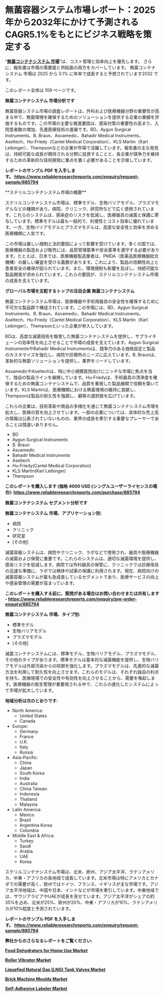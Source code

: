 <p><h1>無菌容器システム市場レポート：2025年から2032年にかけて予測されるCAGR5.1%をもとにビジネス戦略を策定する</h1></p><p>&ldquo;<strong><a href="https://www.reliableresearchreports.com/sterile-container-systems-r885794?utm_campaign=107&utm_medium=9&utm_source=Github&utm_content=ia&utm_term=12042025&utm_id=sterile-container-systems">無菌コンテナシステム 市場</a></strong>&rdquo;は、コスト管理と効率向上を優先します。 さらに、報告書は市場の需要面と供給面の両方をカバーしています。 無菌コンテナシステム 市場は 2025 から 5.1% に年率で成長すると予想されています2032 です。</p>
<p>このレポート全体は 109 ページです。</p>
<p><strong>無菌コンテナシステム 市場分析です</strong></p>
<p><p>無菌容器システム市場の調査レポートは、外科および医療機器分野の重要性が高まる中で、無菌環境を確保するためのソリューションを提供する企業の業績を評価するものです。この市場の主要な推進要因は、感染対策の重要性の高まり、入院患者数の増加、先進医療技術の進展です。BD、Aygun Surgical Instruments、B. Braun、Asvamedic、Bahadir Medical Instruments、Aseltech、Hu-Friedy（Cantel Medical Corporation）、KLS Martin（Karl Leibinger）、Thempsonなどの企業が市場で活躍しています。報告書の主な発見は、持続可能な成長が期待される分野に投資することと、各企業が競争力を維持するための革新的な技術開発に重点を置く必要があることを示唆しています。</p></p>
<p><strong>レポートのサンプル PDF を入手します。&nbsp;<a href="https://www.reliableresearchreports.com/enquiry/request-sample/885794?utm_campaign=107&utm_medium=9&utm_source=Github&utm_content=ia&utm_term=12042025&utm_id=sterile-container-systems">https://www.reliableresearchreports.com/enquiry/request-sample/885794</a></strong></p>
<p><p>**ステリルコンテナシステム市場の概要**</p><p>ステリルコンテナシステム市場は、標準モデル、生物バリアモデル、プラズマモデルなどの種類があり、病院、クリニック、研究所などで広く使用されています。これらのシステムは、感染症のリスクを低減し、医療器具の滅菌と保護に寄与しています。標準モデルは最も一般的で、利便性とコスト効率に優れています。一方、生物バリアモデルとプラズマモデルは、高度な安全性と効率を求める医療機関に人気です。</p><p>この市場は厳しい規制と法的要因によって影響を受けています。多くの国では、医療機器の製造および販売には、品質管理基準や安全基準を遵守する必要があります。たとえば、日本では、医療機器製造業者は、PMDA（医薬品医療機器総合機構）の厳しい審査を受ける義務があります。これにより、製品の信頼性向上と患者安全の確保が図られています。また、環境規制も影響を及ぼし、持続可能な製品開発が求められています。これらの要因が、ステリルコンテナシステム市場の成長を支えています。</p></p>
<p><strong>グローバル市場を支配するトップの注目企業 無菌コンテナシステム</strong></p>
<p><p>無菌コンテナシステム市場は、医療機器や手術用器具の安全性を確保するために不可欠な製品群で構成されています。この市場には、BD、Aygun Surgical Instruments、B. Braun、Asvamedic、Bahadir Medical Instruments、Aseltech、Hu-Friedy（Cantel Medical Corporation）、KLS Martin（Karl Leibinger）、Thempsonといった企業が参入しています。</p><p>BDは、高度な滅菌技術を駆使した無菌コンテナシステムを提供し、サプライチェーンの効率性を向上させることで市場の成長を支えています。Aygun Surgical InstrumentsやBahadir Medical Instrumentsは、競争力のある価格設定と製品のカスタマイズを強化し、病院や診療所のニーズに応えています。B. Braunは、革新的な無菌ソリューションを提供し、業界をリードしています。</p><p>AsvamedicやAseltechは、特に中小規模医院向けにニッチな市場に焦点を当て、独自の製品ラインを展開しています。Hu-Friedyは、手術器具の清浄度を確保するための無菌コンテナシステムで、品質を重視した製品展開で信頼を築いています。KLS Martinは、医療機関における無菌環境の維持に貢献し、Thempsonは製品の耐久性を強調し、顧客の選択肢を広げています。</p><p>これらの企業は、技術革新や商品の多様化を通じて無菌コンテナシステム市場を拡大し、医療の質を向上させています。一部の企業については、具体的な売上高の情報は公表されていないものの、業界の成長を牽引する重要なプレーヤーであることは間違いありません。</p></p>
<p><ul><li>BD</li><li>Aygun Surgical Instruments</li><li>B. Braun</li><li>Asvamedic</li><li>Bahadir Medical Instruments</li><li>Aseltech</li><li>Hu-Friedy(Cantel Medical Corporation)</li><li>KLS Martin(Karl Leibinger)</li><li>Thempson</li></ul></p>
<p><strong>このレポートを購入します (価格 4000 USD (シングルユーザーライセンスの場合):&nbsp;<a href="https://www.reliableresearchreports.com/purchase/885794?utm_campaign=107&utm_medium=9&utm_source=Github&utm_content=ia&utm_term=12042025&utm_id=sterile-container-systems">https://www.reliableresearchreports.com/purchase/885794</a></strong></p>
<p><strong>無菌コンテナシステム セグメント分析です</strong></p>
<p><strong>無菌コンテナシステム 市場、アプリケーション別:</strong></p>
<p><ul><li>病院</li><li>クリニック</li><li>研究室</li><li>[その他]</li></ul></p>
<p><p>滅菌容器システムは、病院やクリニック、ラボなどで使用され、器具や医療機器の滅菌および保管に重要です。これらのシステムは、適切な滅菌環境を提供し、感染リスクを低減します。病院では外科器具の保管に、クリニックでは診療用具の迅速な準備に、ラボでは検体や試薬の保護に利用されます。現在、病院向けの滅菌容器システムが最も急成長しているセグメントであり、医療サービスの向上や感染管理の需要が高まっています。</p></p>
<p><strong>このレポートを購入する前に、質問がある場合はお問い合わせまたは共有します - <a href="https://www.reliableresearchreports.com/enquiry/pre-order-enquiry/885794?utm_campaign=107&utm_medium=9&utm_source=Github&utm_content=ia&utm_term=12042025&utm_id=sterile-container-systems">https://www.reliableresearchreports.com/enquiry/pre-order-enquiry/885794</a></strong></p>
<p><strong>無菌コンテナシステム 市場、タイプ別:</strong></p>
<p><ul><li>標準モデル</li><li>生物バリアモデル</li><li>プラズマモデル</li><li>[その他]</li></ul></p>
<p><p>滅菌コンテナシステムには、標準モデル、生物バリアモデル、プラズマモデル、その他のタイプがあります。標準モデルは基本的な滅菌機能を提供し、生物バリアモデルは外部汚染からの防御を強化します。プラズマモデルは、先進的な滅菌方法を利用して耐久性を向上させます。これらのモデルは、それぞれ独自の利点を持ち、医療現場での安全性や有効性を向上させることから、需要を喚起します。医療機器の衛生管理が重要視される中で、これらの進化したシステムによって市場が拡大しています。</p></p>
<p><strong>地域分析は次のとおりです:</strong></p>
<p><ul>
    <li>
        North America:
        <ul>
            <li>United States</li>
            <li>Canada</li>
        </ul>
    </li>
    <li>
        Europe:
        <ul>
            <li>Germany</li>
            <li>France</li>
            <li>U.K.</li>
            <li>Italy</li>
            <li>Russia</li>
        </ul>
    </li>
    <li>
        Asia-Pacific:
        <ul>
            <li>China</li>
            <li>Japan</li>
            <li>South Korea</li>
            <li>India</li>
            <li>Australia</li>
            <li>China Taiwan</li>
            <li>Indonesia</li>
            <li>Thailand</li>
            <li>Malaysia</li>
        </ul>
    </li>
    <li>
        Latin America:
        <ul>
            <li>Mexico</li>
            <li>Brazil</li>
            <li>Argentina Korea</li>
            <li>Colombia</li>
        </ul>
    </li>
    <li>
        Middle East & Africa:
        <ul>
            <li>Turkey</li>
            <li>Saudi</li>
            <li>Arabia</li>
            <li>UAE</li>
            <li>Korea</li>
        </ul>
    </li>
    </ul></p>
<p><p>ステリルコンテナシステム市場は、北米、欧州、アジア太平洋、ラテンアメリカ、中東・アフリカの各地域で成長しています。北米市場は特にアメリカとカナダでの需要が高く、欧州ではドイツ、フランス、イギリスが主な市場です。アジア太平洋地域は、中国や日本、インドなどが市場を牽引しています。中東地域では、サウジアラビアやUAEが成長を見せています。アジア太平洋がシェアの約35%を占め、北米が25%、欧州が20%、中東・アフリカが10%、ラテンアメリカが10%程度と予測されています。</p></p>
<p><strong>レポートのサンプル PDF を入手します。&nbsp;<a href="https://www.reliableresearchreports.com/enquiry/request-sample/885794?utm_campaign=107&utm_medium=9&utm_source=Github&utm_content=ia&utm_term=12042025&utm_id=sterile-container-systems">https://www.reliableresearchreports.com/enquiry/request-sample/885794</a></strong></p>
<p><strong></strong></p>
<p><strong></strong></p>
<p><strong></strong></p>
<p><strong></strong></p>
<p><strong>弊社からのさらなるレポートをご覧ください:</strong></p>
<p><strong><p><a href="https://github.com/nkbaroga/Market-Research-Report-List-1/blob/main/food-dehydrators-for-home-use-market.md?utm_campaign=107&utm_medium=9&utm_source=Github&utm_content=ia&utm_term=12042025&utm_id=sterile-container-systems">Food Dehydrators for Home Use Market</a></p><p><a href="https://github.com/phillpfantis/Market-Research-Report-List-1/blob/main/roller-vibrator-market.md?utm_campaign=107&utm_medium=9&utm_source=Github&utm_content=ia&utm_term=12042025&utm_id=sterile-container-systems">Roller Vibrator Market</a></p><p><a href="https://github.com/OlenFleming68/Market-Research-Report-List-1/blob/main/liquefied-natural-gas-lng-tank-valves-market.md?utm_campaign=107&utm_medium=9&utm_source=Github&utm_content=ia&utm_term=12042025&utm_id=sterile-container-systems">Liquefied Natural Gas (LNG) Tank Valves Market</a></p><p><a href="https://github.com/keohannchavo/Market-Research-Report-List-1/blob/main/brick-machine-moulds-market.md?utm_campaign=107&utm_medium=9&utm_source=Github&utm_content=ia&utm_term=12042025&utm_id=sterile-container-systems">Brick Machine Moulds Market</a></p><p><a href="https://github.com/lourdesmai100/Market-Research-Report-List-1/blob/main/self-adhesive-labeler-market.md?utm_campaign=107&utm_medium=9&utm_source=Github&utm_content=ia&utm_term=12042025&utm_id=sterile-container-systems">Self-Adhesive Labeler Market</a></p></strong></p>